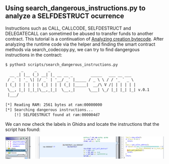 
## Using search_dangerous_instructions.py to analyze a SELFDESTRUCT ocurrence

Instructions such as CALL, CALLCODE, SELFDESTRUCT and DELEGATECALL can sometimed be abused to transfer funds to another contract. 
This tutorial is a continuation of [Analyzing creation
bytecode](tutorials/01_codecopy.md). After analyzing the runtime code via
the helper and finding the smart contract methods via search_codecopy.py, we can try to find dangergous
instructions in the contract:

```
$ python3 scripts/search_dangerous_instructions.py 
       _     _     _                                      
  __ _| |__ (_) __| |_ __ __ _        _____   ___ __ ___  
 / _` | '_ \| |/ _` | '__/ _` |_____ / _ \ \ / / '_ ` _ \ 
| (_| | | | | | (_| | | | (_| |_____|  __/\ V /| | | | | |
 \__, |_| |_|_|\__,_|_|  \__,_|      \___| \_/ |_| |_| |_| v.0.1
 |___/                                                    

[*] Reading RAM: 2561 bytes at ram:00000000
[*] Searching dangerous instructions...
	[!] SELFDESTRUCT found at ram:000004d7
```

We can now check the labels in Ghidra and locate the instructions
that the script has found:

![selfdestruct](../media/tut3_1.png)

